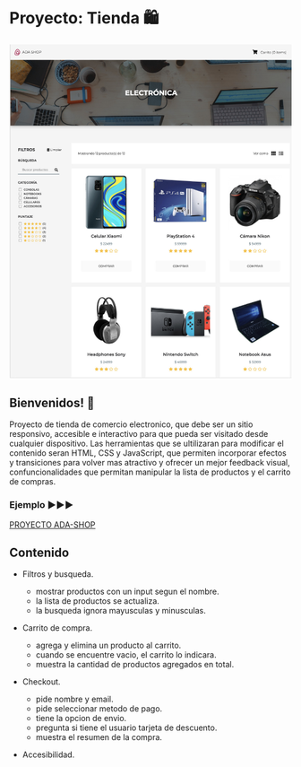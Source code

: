 # Proyecto: Tienda 🛍

![Design preview for the Base Apparel coming soon page coding challenge](./imagenes/proyecto-imagen.jpg)

## Bienvenidos! 👋

Proyecto de tienda de comercio electronico, que debe ser un sitio responsivo, accesible e interactivo para que pueda ser visitado desde cualquier dispositivo. Las herramientas que se ultilizaran para modificar el contenido seran HTML, CSS y JavaScript, que permiten incorporar efectos y transiciones para volver mas atractivo y ofrecer un mejor feedback visual, confuncionalidades que permitan manipular la lista de productos y el carrito de compras.

### Ejemplo ▶️▶️▶️

[PROYECTO ADA-SHOP](https://frontend-proyecto-tienda.adaitw.org/)

## Contenido

- Filtros y busqueda.
  - mostrar productos con un input segun el nombre.
  - la lista de productos se actualiza.
  - la busqueda ignora mayusculas y minusculas.
- Carrito de compra.

  - agrega y elimina un producto al carrito.
  - cuando se encuentre vacio, el carrito lo indicara.
  - muestra la cantidad de productos agregados en total.

- Checkout.
  - pide nombre y email.
  - pide seleccionar metodo de pago.
  - tiene la opcion de envio.
  - pregunta si tiene el usuario tarjeta de descuento.
  - muestra el resumen de la compra.
- Accesibilidad.
